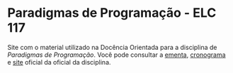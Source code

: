 # Paradigmas de Programação - ELC 117
Site com o material utilizado na Docência Orientada para a disciplina de *Paradigmas de Programação*. Você pode consultar a [ementa](http://www-usr.inf.ufsm.br/~andrea/elc117/plano-de-ensino-elc117.pdf), [cronograma](https://docs.google.com/spreadsheets/d/1P7HvfEcoUK5B5TVw5XvHlZMiahKPBuwqnhohgQ1xmJk/pubhtml) e [site](http://www-usr.inf.ufsm.br/~andrea/elc117-2015b) oficial da oficial da disciplina. 

